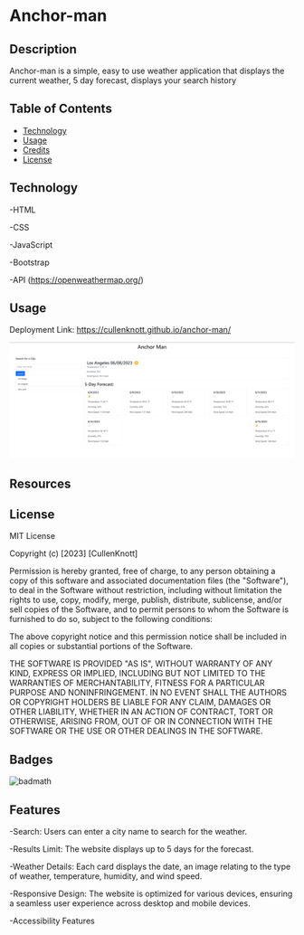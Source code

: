 # Anchor-man

## Description

Anchor-man is a simple, easy to use weather application that displays the current weather, 5 day forecast, displays your search history

## Table of Contents


- [Technology](#Technology)
- [Usage](#usage)
- [Credits](#credits)
- [License](#license)

## Technology

-HTML

-CSS

-JavaScript

-Bootstrap

-API (https://openweathermap.org/)

## Usage

Deployment Link: https://cullenknott.github.io/anchor-man/

![Image of Deployed Application](./assets/AnchorMan.png)

## Resources



## License

MIT License

Copyright (c) [2023] [CullenKnott]

Permission is hereby granted, free of charge, to any person obtaining a copy of this software and associated documentation files (the "Software"), to deal in the Software without restriction, including without limitation the rights to use, copy, modify, merge, publish, distribute, sublicense, and/or sell copies of the Software, and to permit persons to whom the Software is furnished to do so, subject to the following conditions:

The above copyright notice and this permission notice shall be included in all copies or substantial portions of the Software.

THE SOFTWARE IS PROVIDED "AS IS", WITHOUT WARRANTY OF ANY KIND, EXPRESS OR IMPLIED, INCLUDING BUT NOT LIMITED TO THE WARRANTIES OF MERCHANTABILITY, FITNESS FOR A PARTICULAR PURPOSE AND NONINFRINGEMENT. IN NO EVENT SHALL THE AUTHORS OR COPYRIGHT HOLDERS BE LIABLE FOR ANY CLAIM, DAMAGES OR OTHER LIABILITY, WHETHER IN AN ACTION OF CONTRACT, TORT OR OTHERWISE, ARISING FROM, OUT OF OR IN CONNECTION WITH THE SOFTWARE OR THE USE OR OTHER DEALINGS IN THE SOFTWARE.

## Badges

![badmath](https://img.shields.io/badge/Project%20-Anchor--Man-brightgreen)

## Features

-Search: Users can enter a city name to search for the weather.

-Results Limit: The website displays up to 5 days for the forecast.

-Weather Details: Each card displays the date, an image relating to the type of weather, temperature, humidity, and wind speed.

-Responsive Design: The website is optimized for various devices, ensuring a seamless user experience across desktop and mobile devices.

-Accessibility Features